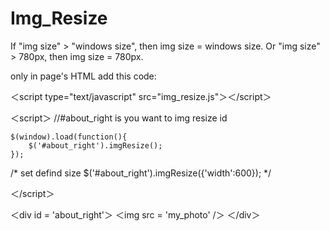 Img_Resize
==========

If "img size" > "windows size", then img size = windows size.
Or
"img size" > 780px, then img size = 780px.

only in page's HTML add this code:

＜script type="text/javascript" src="img_resize.js"＞＜/script＞

＜script＞
  //#about_right is you want to img resize id
  
	$(window).load(function(){
		$('#about_right').imgResize();
	});

/*
	set defind size
	$('#about_right').imgResize({'width':600});
*/

＜/script＞

＜div id = 'about_right'＞
  ＜img src = 'my_photo' /＞
＜/div＞
